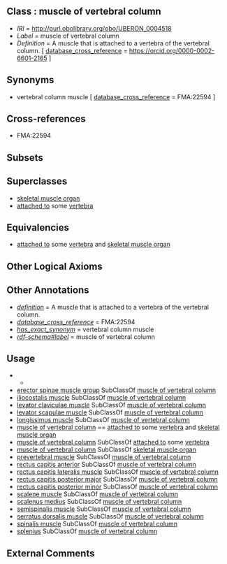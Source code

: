 
## Class : muscle of vertebral column

 * *IRI* = http://purl.obolibrary.org/obo/UBERON_0004518
 * *Label* = muscle of vertebral column
 * *Definition* = A muscle that is attached to a vertebra of the vertebral column. [ [database_cross_reference](../../ef/oboInOwl#hasDbXref.md) = https://orcid.org/0000-0002-6601-2165 ]

## Synonyms

 * vertebral column muscle [ [database_cross_reference](../../ef/oboInOwl#hasDbXref.md) = FMA:22594 ]

## Cross-references

 * FMA:22594

## Subsets


## Superclasses

 * [skeletal muscle organ](../../UBERON/92/UBERON_0014892.md)
 * [attached to](../../RO/71/RO_0002371.md) some [vertebra](../../UBERON/12/UBERON_0002412.md)

## Equivalencies

 * [attached to](../../RO/71/RO_0002371.md) some [vertebra](../../UBERON/12/UBERON_0002412.md) and [skeletal muscle organ](../../UBERON/92/UBERON_0014892.md)

## Other Logical Axioms


## Other Annotations

 * *[definition](../../IAO/15/IAO_0000115.md)* = A muscle that is attached to a vertebra of the vertebral column.
 * *[database_cross_reference](../../ef/oboInOwl#hasDbXref.md)* = FMA:22594
 * *[has_exact_synonym](../../ym/oboInOwl#hasExactSynonym.md)* = vertebral column muscle
 * *[rdf-schema#label](../../el/rdf-schema#label.md)* = muscle of vertebral column

## Usage

 * -
 * [erector spinae muscle group](../../UBERON/62/UBERON_0002462.md) SubClassOf [muscle of vertebral column](../../UBERON/18/UBERON_0004518.md)
 * [iliocostalis muscle](../../UBERON/51/UBERON_0002251.md) SubClassOf [muscle of vertebral column](../../UBERON/18/UBERON_0004518.md)
 * [levator claviculae muscle](../../UBERON/51/UBERON_0011251.md) SubClassOf [muscle of vertebral column](../../UBERON/18/UBERON_0004518.md)
 * [levator scapulae muscle](../../UBERON/61/UBERON_0005461.md) SubClassOf [muscle of vertebral column](../../UBERON/18/UBERON_0004518.md)
 * [longissimus muscle](../../UBERON/92/UBERON_0000392.md) SubClassOf [muscle of vertebral column](../../UBERON/18/UBERON_0004518.md)
 * [muscle of vertebral column](../../UBERON/18/UBERON_0004518.md) == [attached to](../../RO/71/RO_0002371.md) some [vertebra](../../UBERON/12/UBERON_0002412.md) and [skeletal muscle organ](../../UBERON/92/UBERON_0014892.md)
 * [muscle of vertebral column](../../UBERON/18/UBERON_0004518.md) SubClassOf [attached to](../../RO/71/RO_0002371.md) some [vertebra](../../UBERON/12/UBERON_0002412.md)
 * [muscle of vertebral column](../../UBERON/18/UBERON_0004518.md) SubClassOf [skeletal muscle organ](../../UBERON/92/UBERON_0014892.md)
 * [prevertebral muscle](../../UBERON/49/UBERON_0008549.md) SubClassOf [muscle of vertebral column](../../UBERON/18/UBERON_0004518.md)
 * [rectus capitis anterior](../../UBERON/53/UBERON_0008453.md) SubClassOf [muscle of vertebral column](../../UBERON/18/UBERON_0004518.md)
 * [rectus capitis lateralis muscle](../../UBERON/50/UBERON_0003250.md) SubClassOf [muscle of vertebral column](../../UBERON/18/UBERON_0004518.md)
 * [rectus capitis posterior major](../../UBERON/54/UBERON_0008454.md) SubClassOf [muscle of vertebral column](../../UBERON/18/UBERON_0004518.md)
 * [rectus capitis posterior minor](../../UBERON/55/UBERON_0008455.md) SubClassOf [muscle of vertebral column](../../UBERON/18/UBERON_0004518.md)
 * [scalene muscle](../../UBERON/11/UBERON_0008611.md) SubClassOf [muscle of vertebral column](../../UBERON/18/UBERON_0004518.md)
 * [scalenus medius](../../UBERON/22/UBERON_0001122.md) SubClassOf [muscle of vertebral column](../../UBERON/18/UBERON_0004518.md)
 * [semispinalis muscle](../../UBERON/17/UBERON_0011017.md) SubClassOf [muscle of vertebral column](../../UBERON/18/UBERON_0004518.md)
 * [serratus dorsalis muscle](../../UBERON/17/UBERON_0011217.md) SubClassOf [muscle of vertebral column](../../UBERON/18/UBERON_0004518.md)
 * [spinalis muscle](../../UBERON/13/UBERON_0011013.md) SubClassOf [muscle of vertebral column](../../UBERON/18/UBERON_0004518.md)
 * [splenius](../../UBERON/52/UBERON_0002252.md) SubClassOf [muscle of vertebral column](../../UBERON/18/UBERON_0004518.md)

## External Comments

